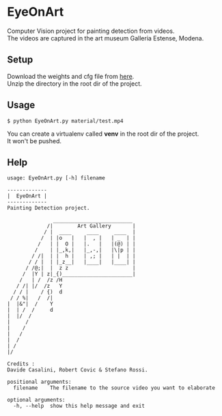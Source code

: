 # EyeOnArt
Computer Vision project for painting detection from videos.  
The videos are captured in the art museum Galleria Estense, Modena.

## Setup
Download the weights and cfg file from [here](https://drive.google.com/file/d/1yxGeWfTchxRBUCheJwRFfQpwglqAMOJY/view?usp=sharing).  
Unzip the directory in the root dir of the project.


## Usage
```shell
$ python EyeOnArt.py material/test.mp4
```
  
You can create a virtualenv called **venv** in the root dir of the project.  
It won't be pushed.


## Help
```shell
usage: EyeOnArt.py [-h] filename

-------------
|  EyeOnArt |
-------------
Painting Detection project.

               __________________________
             /|        Art Gallery       |
            / |  ____     ____     ____  |
           /  | |o   |   |  , |   | _  | |
          /   | |  O |   |.   |   |(@) | |
         /    | |_,k,|   |_,-,|   |\|p | |
        / /|  | |  h |   | ,; |   | |  | |
       / / |  | |_z__|   |____|   |____| |
      / /@;|  |  z z                     |
     /  |Y | z|_{)_______________________|
    /   | /  /z /H
   / /| |/  /z   Y
  / / |    / {)  d
 / / %|   /  /|
|  |&"|  /    Y
|  | /  /     d
|  |/  /
|     /
|    /
|   /
|  /
| /
|/

Credits :
Davide Casalini, Robert Covic & Stefano Rossi.

positional arguments:
  filename    The filename to the source video you want to elaborate

optional arguments:
  -h, --help  show this help message and exit
```